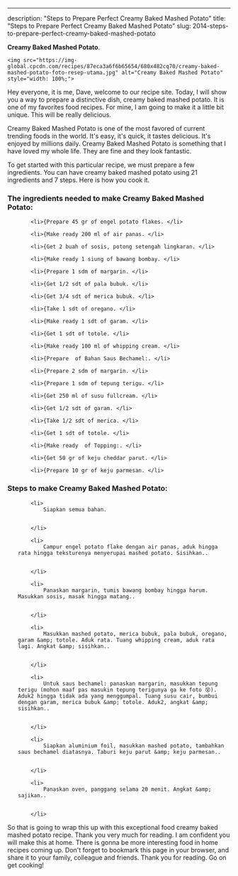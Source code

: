 ---
description: "Steps to Prepare Perfect Creamy Baked Mashed Potato"
title: "Steps to Prepare Perfect Creamy Baked Mashed Potato"
slug: 2014-steps-to-prepare-perfect-creamy-baked-mashed-potato

<p>
	<strong>Creamy Baked Mashed Potato</strong>. 
	
</p>
<p>
	
	<img src="https://img-global.cpcdn.com/recipes/87eca3a6f6b65654/680x482cq70/creamy-baked-mashed-potato-foto-resep-utama.jpg" alt="Creamy Baked Mashed Potato" style="width: 100%;">
	
	
</p>
<p>
	Hey everyone, it is me, Dave, welcome to our recipe site. Today, I will show you a way to prepare a distinctive dish, creamy baked mashed potato. It is one of my favorites food recipes. For mine, I am going to make it a little bit unique. This will be really delicious.
</p>
	
<p>
	Creamy Baked Mashed Potato is one of the most favored of current trending foods in the world. It's easy, it's quick, it tastes delicious. It's enjoyed by millions daily. Creamy Baked Mashed Potato is something that I have loved my whole life. They are fine and they look fantastic.
</p>
<p>
	
</p>

<p>
To get started with this particular recipe, we must prepare a few ingredients. You can have creamy baked mashed potato using 21 ingredients and 7 steps. Here is how you cook it.
</p>

<h3>The ingredients needed to make Creamy Baked Mashed Potato:</h3>

<ol>
	
		<li>{Prepare 45 gr of engel potato flakes. </li>
	
		<li>{Make ready 200 ml of air panas. </li>
	
		<li>{Get 2 buah of sosis, potong setengah lingkaran. </li>
	
		<li>{Make ready 1 siung of bawang bombay. </li>
	
		<li>{Prepare 1 sdm of margarin. </li>
	
		<li>{Get 1/2 sdt of pala bubuk. </li>
	
		<li>{Get 3/4 sdt of merica bubuk. </li>
	
		<li>{Take 1 sdt of oregano. </li>
	
		<li>{Make ready 1 sdt of garam. </li>
	
		<li>{Get 1 sdt of totole. </li>
	
		<li>{Make ready 100 ml of whipping cream. </li>
	
		<li>{Prepare  of Bahan Saus Bechamel:. </li>
	
		<li>{Prepare 2 sdm of margarin. </li>
	
		<li>{Prepare 1 sdm of tepung terigu. </li>
	
		<li>{Get 250 ml of susu fullcream. </li>
	
		<li>{Get 1/2 sdt of garam. </li>
	
		<li>{Take 1/2 sdt of merica. </li>
	
		<li>{Get 1 sdt of totole. </li>
	
		<li>{Make ready  of Topping:. </li>
	
		<li>{Get 50 gr of keju cheddar parut. </li>
	
		<li>{Prepare 10 gr of keju parmesan. </li>
	
</ol>
<p>
	
</p>

<h3>Steps to make Creamy Baked Mashed Potato:</h3>

<ol>
	
		<li>
			Siapkan semua bahan.
			
			
		</li>
	
		<li>
			Campur engel potato flake dengan air panas, aduk hingga rata hingga teksturenya menyerupai mashed potato. Sisihkan..
			
			
		</li>
	
		<li>
			Panaskan margarin, tumis bawang bombay hingga harum. Masukkan sosis, masak hingga matang..
			
			
		</li>
	
		<li>
			Masukkan mashed potato, merica bubuk, pala bubuk, oregano, garam &amp; totole. Aduk rata. Tuang whipping cream, aduk rata lagi. Angkat &amp; sisihkan..
			
			
		</li>
	
		<li>
			Untuk saus bechamel: panaskan margarin, masukkan tepung terigu (mohon maaf pas masukin tepung terigunya ga ke foto 😵). Aduk2 hingga tidak ada yang menggumpal. Tuang susu cair, bumbui dengan garam, merica bubuk &amp; totole. Aduk2, angkat &amp; sisihkan..
			
			
		</li>
	
		<li>
			Siapkan aluminium foil, masukkan mashed potato, tambahkan saus bechamel diatasnya. Taburi keju parut &amp; keju parmesan..
			
			
		</li>
	
		<li>
			Panaskan oven, panggang selama 20 menit. Angkat &amp; sajikan..
			
			
		</li>
	
</ol>

<p>
	
</p>

<p>
	So that is going to wrap this up with this exceptional food creamy baked mashed potato recipe. Thank you very much for reading. I am confident you will make this at home. There is gonna be more interesting food in home recipes coming up. Don't forget to bookmark this page in your browser, and share it to your family, colleague and friends. Thank you for reading. Go on get cooking!
</p>
